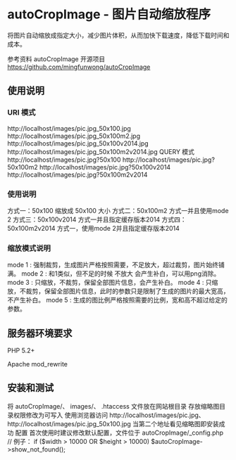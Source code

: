 # autoCropImage - 图片自动缩放程序

将图片自动缩放成指定大小，减少图片体积，从而加快下载速度，降低下载时间和成本。

参考资料 autoCropImage 开源项目 https://github.com/mingfunwong/autoCropImage

## 使用说明
### URI 模式
http://localhost/images/pic.jpg_50x100.jpg
http://localhost/images/pic.jpg_50x100m2.jpg
http://localhost/images/pic.jpg_50x100v2014.jpg
http://localhost/images/pic.jpg_50x100m2v2014.jpg
QUERY 模式
http://localhost/images/pic.jpg?50x100
http://localhost/images/pic.jpg?50x100m2
http://localhost/images/pic.jpg?50x100v2014
http://localhost/images/pic.jpg?50x100m2v2014
### 使用说明
方式一：50x100 缩放成 50x100 大小
方式二：50x100m2 方式一并且使用mode 2
方式三：50x100v2014 方式一并且指定缓存版本2014
方式四：50x100m2v2014 方式一，使用mode 2并且指定缓存版本2014
### 缩放模式说明
mode 1 : 强制裁剪，生成图片严格按照需要，不足放大，超过裁剪，图片始终铺满。
mode 2 : 和1类似，但不足的时候 不放大 会产生补白，可以用png消除。
mode 3 : 只缩放，不裁剪，保留全部图片信息，会产生补白。
mode 4 : 只缩放，不裁剪，保留全部图片信息，此时的参数只是限制了生成的图片的最大宽高，不产生补白。
mode 5 : 生成的图比例严格按照需要的比例，宽和高不超过给定的参数。
## 服务器环境要求
PHP 5.2+

Apache mod_rewrite

## 安装和测试
将 autoCropImage/、 images/、 .htaccess 文件放在网站根目录
存放缩略图目录权限修改为可写入
使用浏览器访问 http://localhost/images/pic.jpg、 http://localhost/images/pic.jpg_50x100.jpg 当第二个地址看见缩略图即安装成功
配置
首次使用时建议修改默认配置，文件位于 autoCropImage/_config.php
// 例子：
if ($width > 10000 OR $height > 10000) $autoCropImage->show_not_found();